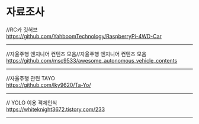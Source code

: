 # 자료조사 


//RC카 깃허브
<br>
https://github.com/YahboomTechnology/RaspberryPi-4WD-Car
<hr>


//자율주행 엔지니어 컨텐츠 모음//자율주행 엔지니어 컨텐츠 모음
<br>
https://github.com/msc9533/awesome_autonomous_vehicle_contents
<hr>

//자율주행 관련 TAYO
<br>
https://github.com/lky9620/Ta-Yo/
<hr>

// YOLO 이용 객체인식
<br>
https://whiteknight3672.tistory.com/233
<hr>
